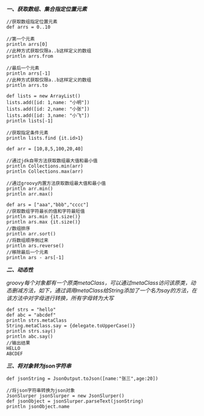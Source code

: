 ***一、获取数组、集合指定位置元素***
~~~
//获取数组指定位置元素
def arrs = 0..10

//第一个元素
println arrs[0]
//此种方式获取仅限a..b这样定义的数组
println arrs.from

//最后一个元素
println arrs[-1]
//此种方式获取仅限a..b这样定义的数组
println arrs.to

def lists = new ArrayList()
lists.add([id: 1,name: "小明"])
lists.add([id: 2,name: "小张"])
lists.add([id: 3,name: "小飞"])
println lists[-1]
~~~

~~~
//获取指定条件元素
println lists.find {it.id>1}

def arr = [10,8,5,100,20,40]

//通过jdk自带方法获取数组最大值和最小值
println Collections.min(arr)
println Collections.max(arr)

//通过groovy内置方法获取数组最大值和最小值
println arr.min()
println arr.max()

def ars = ["aaa","bbb","cccc"]
//获取数组字符最长的值和字符最短值
println ars.min {it.size()}
println ars.max {it.size()}
//数组排序
println arr.sort()
//将数组顺序倒过来
println ars.reverse()
//移除最后一个元素
println ars - ars[-1]
~~~

***二、动态性***

*groovy每个对象都有一个原类metaClass，可以通过metaClass访问该原类，动态删减方法，如下，通过调用metaClass给String添加了一个名为say的方法，在该方法中对字母进行转换，所有字母转为大写*

~~~
def strs = "hello"
def abc = "abcdef"
println strs.metaClass
String.metaClass.say = {delegate.toUpperCase()}
println strs.say()
println abc.say()
//输出结果
HELLO
ABCDEF
~~~

***三、将对象转为json字符串***

~~~
def jsonString = JsonOutput.toJson([name:"张三",age:20])

//将json字符串转换为json对象
JsonSlurper jsonSlurper = new JsonSlurper()
def jsonObject = jsonSlurper.parseText(jsonString)
println jsonObject.name
~~~
